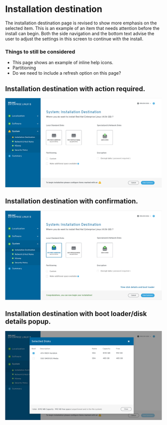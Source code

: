 # Installation destination
The installation destination page is revised to show more emphasis on the selected item. This is an example of an item that needs attention before the install can begin. Both the side navigation and the bottom text advise the user to adjust the settings in this screen to continue with the install.


### Things to still be considered
- This page shows an example of inline help icons.
- Partitioning
- Do we need to include a refresh option on this page?

## Installation destination with action required.
![Installation Destination](assets/imgs/4-installation-destination.jpg)
## Installation destination with confirmation.
![Installation Destination](assets/imgs/4.1-installation-destination.jpg)
## Installation destination with boot loader/disk details popup.
![Installation Destination](assets/imgs/4.2-installation-destination.jpg)

